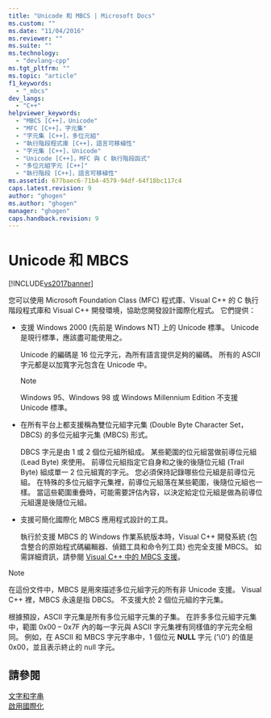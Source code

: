 ```yaml
---
title: "Unicode 和 MBCS | Microsoft Docs"
ms.custom: ""
ms.date: "11/04/2016"
ms.reviewer: ""
ms.suite: ""
ms.technology: 
  - "devlang-cpp"
ms.tgt_pltfrm: ""
ms.topic: "article"
f1_keywords: 
  - "_mbcs"
dev_langs: 
  - "C++"
helpviewer_keywords: 
  - "MBCS [C++]，Unicode"
  - "MFC [C++]，字元集"
  - "字元集 [C++]，多位元組"
  - "執行階段程式庫 [C++]，語言可移植性"
  - "字元集 [C++]，Unicode"
  - "Unicode [C++]，MFC 與 C 執行階段函式"
  - "多位元組字元 [C++]"
  - "執行階段 [C++]，語言可移植性"
ms.assetid: 677baec6-71b4-4579-94df-64f18bc117c4
caps.latest.revision: 9
author: "ghogen"
ms.author: "ghogen"
manager: "ghogen"
caps.handback.revision: 9
---
```

# Unicode 和 MBCS
[!INCLUDE[vs2017banner](../assembler/inline/includes/vs2017banner.md)]

您可以使用 Microsoft Foundation Class \(MFC\) 程式庫、Visual C\+\+ 的 C 執行階段程式庫和 Visual C\+\+ 開發環境，協助您開發設計國際化程式。  它們提供：  
  
-   支援 Windows 2000 \(先前是 Windows NT\) 上的 Unicode 標準。  Unicode 是現行標準，應該盡可能使用之。  
  
     Unicode 的編碼是 16 位元字元，為所有語言提供足夠的編碼。  所有的 ASCII 字元都是以加寬字元包含在 Unicode 中。  
  
    > [!NOTE]
    >  Windows 95、Windows 98 或 Windows Millennium Edition 不支援 Unicode 標準。  
  
-   在所有平台上都支援稱為雙位元組字元集 \(Double Byte Character Set，DBCS\) 的多位元組字元集 \(MBCS\) 形式。  
  
     DBCS 字元是由 1 或 2 個位元組所組成。  某些範圍的位元組當做前導位元組 \(Lead Byte\) 來使用。  前導位元組指定它自身和之後的後隨位元組 \(Trail Byte\) 組成單一 2 位元組寬的字元。  您必須保持記錄哪些位元組是前導位元組。  在特殊的多位元組字元集裡，前導位元組落在某些範圍，後隨位元組也一樣。  當這些範圍重疊時，可能需要評估內容，以決定給定位元組是做為前導位元組還是後隨位元組。  
  
-   支援可簡化國際化 MBCS 應用程式設計的工具。  
  
     執行於支援 MBCS 的 Windows 作業系統版本時，Visual C\+\+ 開發系統 \(包含整合的原始程式碼編輯器、偵錯工具和命令列工具\) 也完全支援 MBCS。  如需詳細資訊，請參閱 [Visual C\+\+ 中的 MBCS 支援](../text/mbcs-support-in-visual-cpp.md)。  
  
> [!NOTE]
>  在這份文件中，MBCS 是用來描述多位元組字元的所有非 Unicode 支援。  Visual C\+\+ 裡，MBCS 永遠是指 DBCS。  不支援大於 2 個位元組的字元集。  
  
 根據預設，ASCII 字元集是所有多位元組字元集的子集。  在許多多位元組字元集中，範圍 0x00 – 0x7F 內的每一字元與 ASCII 字元集裡有同樣值的字元完全相同。  例如，在 ASCII 和 MBCS 字元字串中，1 個位元 **NULL** 字元 \('\\0'\) 的值是 0x00，並且表示終止的 null 字元。  
  
## 請參閱  
 [文字和字串](../text/text-and-strings-in-visual-cpp.md)   
 [啟用國際化](../text/international-enabling.md)